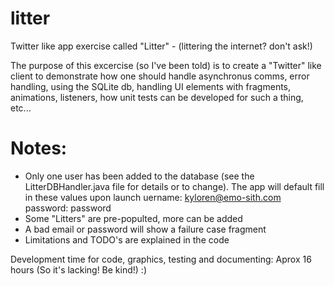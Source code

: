 # litter
Twitter like app exercise called "Litter" - (littering the internet? don't ask!)

The purpose of this excercise (so I've been told) is to create a "Twitter" like client to demonstrate how one should handle
asynchronus comms, error handling, using the SQLite db, handling UI elements with fragments, animations,
listeners, how unit tests can be developed for such a thing, etc...

# Notes:
- Only one user has been added to the database (see the LitterDBHandler.java file for details or to change). The app will default fill in these values upon launch
uername: kyloren@emo-sith.com
password: password
- Some "Litters" are pre-populted, more can be added
- A bad email or password will show a failure case fragment
- Limitations and TODO's are explained in the code

Development time for code, graphics, testing and documenting: Aprox 16 hours (So it's lacking! Be kind!) :)
